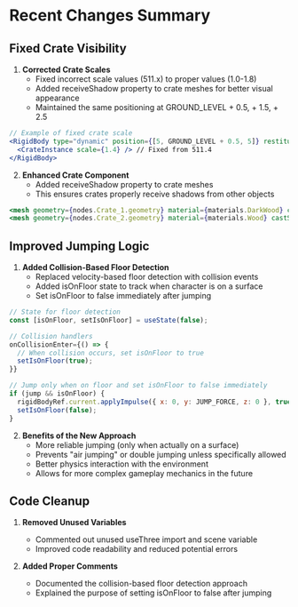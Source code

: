 # Recent Changes Summary

## Fixed Crate Visibility

1. **Corrected Crate Scales**
   - Fixed incorrect scale values (511.x) to proper values (1.0-1.8)
   - Added receiveShadow property to crate meshes for better visual appearance
   - Maintained the same positioning at GROUND_LEVEL + 0.5, + 1.5, + 2.5

```jsx
// Example of fixed crate scale
<RigidBody type="dynamic" position={[5, GROUND_LEVEL + 0.5, 5]} restitution={0.2}>
  <CrateInstance scale={1.4} /> // Fixed from 511.4
</RigidBody>
```

2. **Enhanced Crate Component**
   - Added receiveShadow property to crate meshes
   - This ensures crates properly receive shadows from other objects

```jsx
<mesh geometry={nodes.Crate_1.geometry} material={materials.DarkWood} castShadow receiveShadow />
<mesh geometry={nodes.Crate_2.geometry} material={materials.Wood} castShadow receiveShadow />
```

## Improved Jumping Logic

1. **Added Collision-Based Floor Detection**
   - Replaced velocity-based floor detection with collision events
   - Added isOnFloor state to track when character is on a surface
   - Set isOnFloor to false immediately after jumping

```jsx
// State for floor detection
const [isOnFloor, setIsOnFloor] = useState(false);

// Collision handlers
onCollisionEnter={() => {
  // When collision occurs, set isOnFloor to true
  setIsOnFloor(true);
}}

// Jump only when on floor and set isOnFloor to false immediately
if (jump && isOnFloor) {
  rigidBodyRef.current.applyImpulse({ x: 0, y: JUMP_FORCE, z: 0 }, true);
  setIsOnFloor(false);
}
```

2. **Benefits of the New Approach**
   - More reliable jumping (only when actually on a surface)
   - Prevents "air jumping" or double jumping unless specifically allowed
   - Better physics interaction with the environment
   - Allows for more complex gameplay mechanics in the future

## Code Cleanup

1. **Removed Unused Variables**
   - Commented out unused useThree import and scene variable
   - Improved code readability and reduced potential errors

2. **Added Proper Comments**
   - Documented the collision-based floor detection approach
   - Explained the purpose of setting isOnFloor to false after jumping
